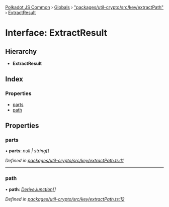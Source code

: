 [Polkadot JS Common](../README.md) › [Globals](../globals.md) › ["packages/util-crypto/src/key/extractPath"](../modules/_packages_util_crypto_src_key_extractpath_.md) › [ExtractResult](_packages_util_crypto_src_key_extractpath_.extractresult.md)

# Interface: ExtractResult

## Hierarchy

* **ExtractResult**

## Index

### Properties

* [parts](_packages_util_crypto_src_key_extractpath_.extractresult.md#parts)
* [path](_packages_util_crypto_src_key_extractpath_.extractresult.md#path)

## Properties

###  parts

• **parts**: *null | string[]*

*Defined in [packages/util-crypto/src/key/extractPath.ts:11](https://github.com/polkadot-js/common/blob/45c2afae/packages/util-crypto/src/key/extractPath.ts#L11)*

___

###  path

• **path**: *[DeriveJunction](../classes/_packages_util_crypto_src_key_derivejunction_.derivejunction.md)[]*

*Defined in [packages/util-crypto/src/key/extractPath.ts:12](https://github.com/polkadot-js/common/blob/45c2afae/packages/util-crypto/src/key/extractPath.ts#L12)*
